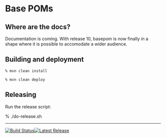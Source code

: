 # Base POMs

## Where are the docs?

Documentation is coming. With release 10, basepom is now finally in a shape where it is possible to accomodate a wider audience.

## Building and deployment

    % mvn clean install

    % mvn clean deploy

## Releasing

Run the release script:

% ./do-release.sh


----

[![Build Status](https://travis-ci.org/basepom/basepom.svg?branch=master)](https://travis-ci.org/basepom/basepom)[![Latest Release](https://maven-badges.herokuapp.com/maven-central/org.basepom.maven/basepom/badge.svg)](http://search.maven.org/#search%7Cgav%7C1%7Cg%3A%22org.basepom.maven%22%20AND%20a%3A%22basepom%22)
